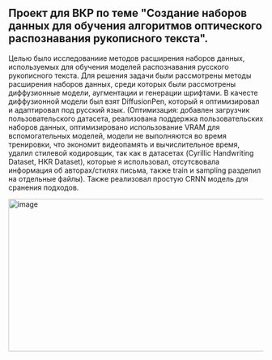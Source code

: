 ## Проект для ВКР по теме "Создание наборов данных для обучения алгоритмов оптического распознавания рукописного текста".

Целью было исследованиие методов расширения наборов данных, используемых для обучения моделей распознавания русского рукописного текста.
Для решения задачи были рассмотрены методы расширения наборов данных, среди которых были рассмотрены диффузионные модели, аугментации и генерации шрифтами.
В качесте диффузионной модели был взят DiffusionPen, который я оптимизировал и адаптировал под русский язык. (Оптимизация: добавлен загрузчик пользовательского датасета, реализована поддержка пользовательских наборов данных, оптимизировано использование VRAM для вспомогательных моделей, модели не выполняются во время тренировки, что экономит видеопамять и вычислительное время, удалил стилевой кодировщик, так как в датасетах (Cyrillic Handwriting Dataset, HKR Dataset), которые я использовал, отсутсвовала информация об авторах/стилях письма, также train и sampling разделил на отдельные файлы).
Также реализовал простую CRNN модель для сранения подходов. 




<img width="883" height="301" alt="image" src="https://github.com/user-attachments/assets/383afc73-86f6-45ce-b202-4a4b479ca53a" />
